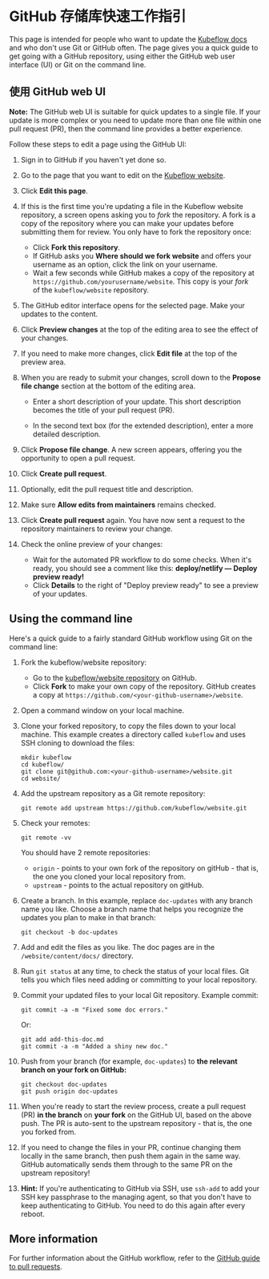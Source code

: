 # GitHub 存储库快速工作指引

This page is intended for people who want to update the
[Kubeflow docs](https://www.kubeflow.org/docs/) and
who don't use Git or GitHub often. The page gives you a quick guide to
get going with a GitHub repository, using either the GitHub web user interface 
(UI) or Git on the command line.

## 使用 GitHub web UI

**Note:** The GitHub web UI is suitable for quick updates to a single file. If
your update is more complex or you need to update more than one file within one
pull request (PR), then the command line provides a better experience.

Follow these steps to edit a page using the GitHub UI:

1. Sign in to GitHub if you haven't yet done so.

1. Go to the page that you want to edit on the
  [Kubeflow website](https://www.kubeflow.org/docs/).

1. Click **Edit this page**.

1. If this is the first time you're updating a file in the Kubeflow
  website repository, a screen opens asking you to *fork* the repository. A
  fork is a copy of the repository where you can make your updates before
  submitting them for review. You only have to fork the repository once:

    * Click **Fork this repository**.
    * If GitHub asks you **Where should we fork website** and offers your
      username as an option, click the link on your username.	
    * Wait a few seconds while GitHub makes a copy of the repository at	
     `https://github.com/yourusername/website`. This copy is your *fork*	
     of the `kubeflow/website` repository.

1. The GitHub editor interface opens for the selected page.
  Make your updates to the content.

1. Click **Preview changes** at the top of the editing area to see the effect of your changes.

1. If you need to make more changes, click **Edit file** at the top of the preview area.

1. When you are ready to submit your changes, scroll down to the 
  **Propose file change**
   section at the bottom of the editing area.

      * Enter a short description of your update. This short description becomes the 
        title of your pull request (PR).

      * In the second text box (for the extended description), enter a more detailed
        description.

1. Click **Propose file change**. A new screen appears, offering you the 
  opportunity to open a pull request.

1. Click **Create pull request**. 

1. Optionally, edit the pull request title and description.

1. Make sure **Allow edits from maintainers** remains checked.

1. Click **Create pull request** again. You have now sent a request to the repository
  maintainers to review your change.

1. Check the online preview of your changes:

      * Wait for the automated PR workflow to do some checks. When it's ready,
        you should see a comment like this: **deploy/netlify — Deploy preview ready!**
      * Click **Details** to the right of "Deploy preview ready" to see a preview
        of your updates.

## Using the command line

Here's a quick guide to a fairly standard GitHub workflow using Git on the command line:

1. Fork the kubeflow/website repository:

    * Go to the [kubeflow/website 
      repository](https://github.com/kubeflow/website) on GitHub.
    * Click **Fork** to make your own copy of the repository. GitHub creates a 
      copy at `https://github.com/<your-github-username>/website`.

1. Open a command window on your local machine.

1. Clone your forked repository, to copy the files down to your local machine.
  This example creates a directory called `kubeflow` and uses SSH cloning to
  download the files:

    ```
    mkdir kubeflow
    cd kubeflow/
    git clone git@github.com:<your-github-username>/website.git
    cd website/
    ```

1. Add the upstream repository as a Git remote repository:

    ```
    git remote add upstream https://github.com/kubeflow/website.git
    ```

1. Check your remotes:

    ```
    git remote -vv
    ```

    You should have 2 remote repositories:

      -  `origin` - points to your own fork of the repository on gitHub -
         that is, the one you cloned your local repository from.
      -  `upstream` - points to the actual repository on gitHub.

1. Create a branch. In this example, replace `doc-updates` with any branch name
  you like. Choose a branch name that helps you recognize the updates you plan
  to make in that branch:

    ```
    git checkout -b doc-updates
    ```

1. Add and edit the files as you like. The doc pages are in the
  `/website/content/docs/` directory.

1. Run `git status` at any time, to check the status of your local files.
  Git tells you which files need adding or committing to your local repository.

1. Commit your updated files to your local Git repository. Example commit:

    ```
    git commit -a -m "Fixed some doc errors."
    ```

    Or:

    ```
    git add add-this-doc.md
    git commit -a -m "Added a shiny new doc."
    ```

1. Push from your branch (for example, `doc-updates`) to **the relevant branch
  on your fork on GitHub:**

    ```
    git checkout doc-updates
    git push origin doc-updates
    ```

1. When you're ready to start the review process, create a pull request (PR)
  **in the branch** on **your fork** on the GitHub UI, based on the above push.
  The PR is auto-sent to the upstream repository - that is, the one you forked 
  from.

1. If you need to change the files in your PR, continue changing them
  locally in the same branch, then push them again in the same way. GitHub
  automatically sends them through to the same PR on the upstream repository!

1. **Hint:** If you're authenticating to GitHub via SSH, use `ssh-add` to add
  your SSH key passphrase to the managing agent, so that you don't have to
  keep authenticating to GitHub. You need to do this again after every reboot.

## More information

For further information about the GitHub workflow, refer to the
[GitHub guide to pull requests](https://help.github.com/en/articles/creating-a-pull-request).